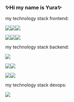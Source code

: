### ✨Hi my name is Yura✨

my technology stack frontend:

<img src="https://img.shields.io/badge/html-0d1117?style=for-the-badge&logo=html5&logoColor=E34F26"><img src="https://img.shields.io/badge/css-0d1117?style=for-the-badge&logo=css3&logoColor=1572B6"><img src="https://img.shields.io/badge/sass-0d1117?style=for-the-badge&logo=sass&logoColor=CC6699"><!-- <img src="https://img.shields.io/badge/postcss-0d1117?style=for-the-badge&logo=postcss&logoColor=DD3A0A"> -->

<img src="https://img.shields.io/badge/js-0d1117?style=for-the-badge&logo=javascript&logoColor=F7DF1E"><img src="https://img.shields.io/badge/vue.js-0d1117?style=for-the-badge&logo=vuedotjs&logoColor=4FC08D"><img src="https://img.shields.io/badge/webpack-0d1117?style=for-the-badge&logo=webpack&logoColor=8DD6F9">

my technology stack backend:

<img src="https://img.shields.io/badge/express-0d1117?style=for-the-badge&logo=express&logoColor=ffffff">

<img src="https://img.shields.io/badge/mysql-0d1117?style=for-the-badge&logo=mysql&logoColor=4479A1"><img src="https://img.shields.io/badge/mongodb-0d1117?style=for-the-badge&logo=mongodb&logoColor=47A248">

<img src="https://img.shields.io/badge/graphql-0d1117?style=for-the-badge&logo=graphql&logoColor=E10098"><img src="https://img.shields.io/badge/apollographql-0d1117?style=for-the-badge&logo=apollographql&logoColor=311C87">

my technology stack devops:

<img src="https://img.shields.io/badge/nginx-0d1117?style=for-the-badge&logo=nginx&logoColor=009639">

<!--
**YraShlyapin/YraShlyapin** is a ✨ _special_ ✨ repository because its `README.md` (this file) appears on your GitHub profile.

Here are some ideas to get you started:

- 🔭 I’m currently working on ...
- 🌱 I’m currently learning ...
- 👯 I’m looking to collaborate on ...
- 🤔 I’m looking for help with ...
- 💬 Ask me about ...
- 📫 How to reach me: ...
- 😄 Pronouns: ...
- ⚡ Fun fact: ...
-->
